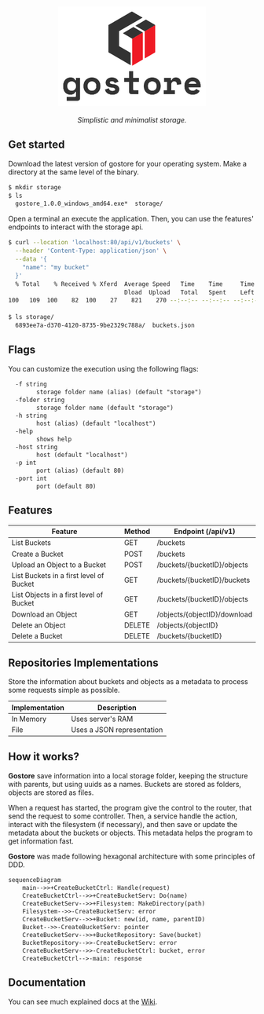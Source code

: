 <h3 align="center">
  <img src="https://raw.githubusercontent.com/Jibaru/gostore/main/assets/images/logo.png" width="300" alt="Gostore Logo"/><br/>
</h3>

<p align="center"><i>Simplistic and minimalist storage.</i></p>

## Get started

Download the latest version of gostore for your operating system.
Make a directory at the same level of the binary.

```bash
$ mkdir storage
$ ls
  gostore_1.0.0_windows_amd64.exe*  storage/
```

Open a terminal an execute the application.
Then, you can use the features' endpoints to interact with the storage api.

```bash
$ curl --location 'localhost:80/api/v1/buckets' \
  --header 'Content-Type: application/json' \
  --data '{
    "name": "my bucket"
  }'
  % Total    % Received % Xferd  Average Speed   Time    Time     Time  Current
                                 Dload  Upload   Total   Spent    Left  Speed
100   109  100    82  100    27    821    270 --:--:-- --:--:-- --:--:--  1101{"id":"6893ee7a-d370-4120-8735-9be2329c788a","name":"my bucket","parent_id":null}

$ ls storage/
  6893ee7a-d370-4120-8735-9be2329c788a/  buckets.json
```

## Flags

You can customize the execution using the following flags:

```
  -f string
        storage folder name (alias) (default "storage")
  -folder string
        storage folder name (default "storage")
  -h string
        host (alias) (default "localhost")
  -help
        shows help
  -host string
        host (default "localhost")
  -p int
        port (alias) (default 80)
  -port int
        port (default 80)
```

## Features

| Feature                                 | Method | Endpoint (/api/v1)           |
|-----------------------------------------|--------|------------------------------|
| List Buckets                            | GET    | /buckets                     |
| Create a Bucket                         | POST   | /buckets                     |
| Upload an Object to a Bucket            | POST   | /buckets/{bucketID}/objects  |
| List Buckets in a first level of Bucket | GET    | /buckets/{bucketID}/buckets  |
| List Objects in a first level of Bucket | GET    | /buckets/{bucketID}/objects  |
| Download an Object                      | GET    | /objects/{objectID}/download |
| Delete an Object                        | DELETE | /objects/{objectID}          |
| Delete a Bucket                         | DELETE | /buckets/{bucketID}          |

## Repositories Implementations

Store the information about buckets and objects as a metadata to process some requests simple as possible.

| Implementation | Description                |
|----------------|----------------------------|
| In Memory      | Uses server's RAM          |
| File           | Uses a JSON representation |

## How it works?

**Gostore** save information into a local storage folder, keeping the structure with parents, but using uuids as a names.
Buckets are stored as folders, objects are stored as files.

When a request has started, the program give the control to the router, that send the request to some controller.
Then, a service handle the action, interact with the filesystem (if necessary), and then save or update the metadata about the buckets or objects.
This metadata helps the program to get information fast.

**Gostore** was made following hexagonal architecture with some principles of DDD.

```mermaid
sequenceDiagram
    main-->>+CreateBucketCtrl: Handle(request)
    CreateBucketCtrl-->>+CreateBucketServ: Do(name)
    CreateBucketServ-->>+Filesystem: MakeDirectory(path)
    Filesystem-->>-CreateBucketServ: error
    CreateBucketServ-->>+Bucket: new(id, name, parentID)
    Bucket-->>-CreateBucketServ: pointer
    CreateBucketServ-->>+BucketRepository: Save(bucket)
    BucketRepository-->>-CreateBucketServ: error
    CreateBucketServ-->>-CreateBucketCtrl: bucket, error
    CreateBucketCtrl-->-main: response
```

## Documentation

You can see much explained docs at the [Wiki](https://github.com/Jibaru/gostore/wiki).
